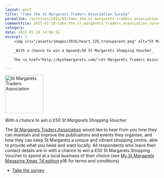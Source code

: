```yaml
---
layout: post
title: "Take the St Margarets Traders Association Survey"
permalink: /archives/2015/01/take_the_st_margarets_traders_association_survey.html
commentfile: 2015-01-10-take_the_st_margarets_traders_association_survey
category: 
date: 2015-01-10 14:06:55
excerpt: |
    <img src="/assets/images/2015/heart_125_transparent.png" alt="St Margarets Traders Association"  class="right" width="125" height="125" />
    
    _With a chance to win a &pound;50 St Margarets Shopping Voucher_
    
    The <a href="http://mystmargarets.com/">St Margarets Traders Association</a> would like to hear from you how they can maintain and improve the publications and events they organise, and how they can keep St Margarets a unique and vibrant shopping centre, able to provide what you need and want locally.

---
```


<img src="/assets/images/2015/heart_125_transparent.png" alt="St Margarets Traders Association"  class="right" width="125" height="125" />

*With a chance to win a £50 St Margarets Shopping Voucher*

The [St Margarets Traders Association](http://mystmargarets.com/) would like to hear from you how they can maintain and improve the publications and events they organise, and how they can keep St Margarets a unique and vibrant shopping centre, able to provide what you need and want locally. All respondents who leave their contact details are in with a chance to win a £50 St Margarets Shopping Voucher to spend at a local business of their choice (see [My St Margarets Magazine Xmas '14 edition](http://mystmargarets.com/magazine/2014_Christmas/) p16 for terms and conditions)

-   [Take the survey](http://goo.gl/forms/L5GQtnu6k5)
